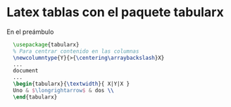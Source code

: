 # Latex tablas con el paquete tabularx

En el preámbulo

```tex
  \usepackage{tabularx}
  % Para centrar contenido en las columnas
  \newcolumntype{Y}{>{\centering\arraybackslash}X}
  ...
  document
  ...
  \begin{tabularx}{\textwidth}{ X|Y|X }
  Uno & $\longrightarrow$ & dos \\
  \end{tabularx}

